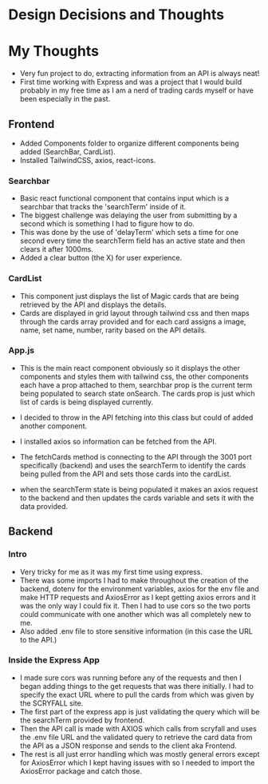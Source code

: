 # Design Decisions and Thoughts

# My Thoughts

- Very fun project to do, extracting information from an API is always neat!
- First time working with Express and was a project that I would build probably in my free time as I am a nerd of trading cards myself or have been especially in the past.

## Frontend

- Added Components folder to organize different components being added (SearchBar, CardList).
- Installed TailwindCSS, axios, react-icons.

### Searchbar

- Basic react functional component that contains input which is a searchbar that tracks the 'searchTerm' inside of it.
- The biggest challenge was delaying the user from submitting by a second which is something I had to figure how to do.
- This was done by the use of 'delayTerm' which sets a time for one second every time the searchTerm field has an active state and then clears it after 1000ms.
- Added a clear button (the X) for user experience.

### CardList

- This component just displays the list of Magic cards that are being retrieved by the API and displays the details.
- Cards are displayed in grid layout through tailwind css and then maps through the cards array provided and for each card assigns a image, name, set name, number, rarity based on the API details.

### App.js

- This is the main react component obviously so it displays the other components and styles them with tailwind css, the other components each have a prop attached to them, searchbar prop is the current term being populated to search state onSearch. The cards prop is just which list of cards is being displayed currently.

- I decided to throw in the API fetching into this class but could of added another component.
- I installed axios so information can be fetched from the API.
- The fetchCards method is connecting to the API through the 3001 port specifically (backend) and uses the searchTerm to identify the cards being pulled from the API and sets those cards into the cardList.
- when the searchTerm state is being populated it makes an axios request to the backend and then updates the cards variable and sets it with the data provided.

## Backend

### Intro

- Very tricky for me as it was my first time using express.
- There was some imports I had to make throughout the creation of the backend, dotenv for the environment variables, axios for the env file and make HTTP requests and AxiosError as I kept getting axios errors and it was the only way I could fix it. Then I had to use cors so the two ports could communicate with one another which was all completely new to me.
- Also added .env file to store sensitive information (in this case the URL to the API.)

### Inside the Express App

- I made sure cors was running before any of the requests and then I began adding things to the get requests that was there initially. I had to specify the exact URL where to pull the cards from which was given by the SCRYFALL site.
- The first part of the express app is just validating the query which will be the searchTerm provided by frontend.
- Then the API call is made with AXIOS which calls from scryfall and uses the .env file URL and the validated query to retrieve the card data from the API as a JSON response and sends to the client aka Frontend.
- The rest is all just error handling which was mostly general errors except for AxiosError which I kept having issues with so I needed to import the AxiosError package and catch those.
